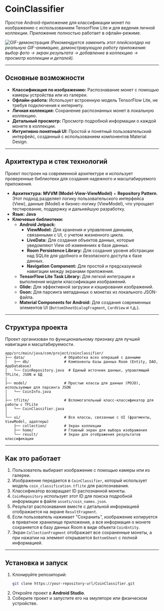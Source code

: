 # CoinClassifier

Простое Android-приложение для классификации монет по изображению с использованием TensorFlow Lite и для ведения личной коллекции. Приложение полностью работает в офлайн-режиме.

![GIF-демонстрация](https://placeholder.com/gif) 
*(Рекомендуется заменить этот плейсхолдер на реальную GIF-анимацию, демонстрирующую работу приложения: выбор фото -> экран результата -> добавление в коллекцию -> просмотр коллекции и деталей).*

---

## Основные возможности

*   **Классификация по изображению:** Распознавание монет с помощью камеры устройства или из галереи.
*   **Офлайн-работа:** Использует встроенную модель TensorFlow Lite, не требуя подключения к интернету.
*   **Личная коллекция:** Сохранение распознанных монет в локальную коллекцию.
*   **Детальный просмотр:** Просмотр подробной информации о каждой монете в коллекции.
*   **Интуитивно понятный UI:** Простой и понятный пользовательский интерфейс, созданный с использованием компонентов Material Design.

---

## Архитектура и стек технологий

Проект построен на современной архитектуре и использует проверенные библиотеки для создания надежного и масштабируемого приложения.

*   **Архитектура:** **MVVM (Model-View-ViewModel)** + **Repository Pattern**. Этот подход разделяет логику пользовательского интерфейса (View), данные (Model) и бизнес-логику (ViewModel), что упрощает тестирование, поддержку и дальнейшую разработку.
*   **Язык:** **Java**
*   **Ключевые библиотеки:**
    *   **Android Jetpack:**
        *   **ViewModel:** Для хранения и управления данными, связанными с UI, с учетом жизненного цикла.
        *   **LiveData:** Для создания объектов данных, которые уведомляют View об изменениях в базе данных.
        *   **Room Persistence Library:** Для создания уровня абстракции над SQLite для удобного и безопасного доступа к базе данных.
        *   **Navigation Component:** Для простой и предсказуемой навигации между экранами приложения.
    *   **TensorFlow Lite Task Library:** Для легкой интеграции и выполнения модели классификации изображений.
    *   **Glide:** Для эффективной загрузки и кэширования изображений.
    *   **Gson:** Для парсинга метаданных о монетах из локального JSON-файла.
    *   **Material Components for Android:** Для создания современных элементов UI (`BottomSheetDialogFragment`, `CardView` и т.д.).

---

## Структура проекта

Проект организован по функциональному признаку для лучшей навигации и масштабируемости.

```
app/src/main/java/com/project/coinclassifier/
├── data/                  # Обработка всех операций с данными
│   ├── db/                # Компоненты базы данных Room (Entity, DAO, AppDatabase)
│   └── CoinRepository.java  # Единый источник данных, управляющий TFLite, JSON и БД
│
├── model/                 # Простые классы для данных (POJO), используемые для парсинга JSON
│   └── CoinInfo.java
│
├── tflite/                # Вспомогательный класс-классификатор для работы с TFLite
│   └── CoinClassifier.java
│
└── ui/                    # Все классы, связанные с UI (фрагменты, ViewModel, адаптеры)
    ├── collection/        # Экран коллекции
    ├── home/              # Главный экран для выбора изображения
    └── result/            # Экран для отображения результатов классификации
```

---

## Как это работает

1.  Пользователь выбирает изображение с помощью камеры или из галереи.
2.  Изображение передается в `CoinClassifier`, который использует модель `coin_classification.tflite` для распознавания.
3.  Классификатор возвращает ID распознанной монеты.
4.  `CoinRepository` использует этот ID для поиска подробной информации в файле `assets/coin_names.json`.
5.  Результат распознавания вместе с детальной информацией отображается на экране `ResultFragment`.
6.  Если пользователь нажимает "Сохранить", изображение копируется в приватное хранилище приложения, а вся информация о монете сохраняется в базу данных Room в виде объекта `CoinEntity`.
7.  Экран `CollectionFragment` отображает все сохраненные монеты, а при нажатии на элемент открывается `BottomSheet` с полной информацией.

---

## Установка и запуск

1.  Клонируйте репозиторий:
    ```bash
    git clone https://your-repository-url/CoinClassifier.git
    ```
2.  Откройте проект в **Android Studio**.
3.  Соберите проект и запустите его на эмуляторе или физическом устройстве. 